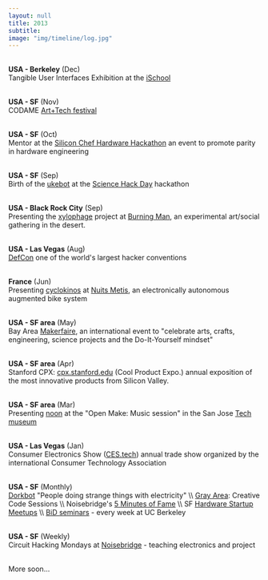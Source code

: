 ```yaml
---
layout: null
title: 2013
subtitle:
image: "img/timeline/log.jpg"
---
```


<br> **USA - Berkeley** (Dec) <br> Tangible User Interfaces Exhibition at the [iSchool](https://www.ischool.berkeley.edu)

<br> **USA - SF** (Nov) <br> CODAME [Art+Tech festival](https://www.meetup.com/sf-emm/events/147792622)

<br> **USA - SF** (Oct) <br> Mentor at the [Silicon Chef Hardware Hackathon](https://makezine.com/2013/10/11/silicon-chef-female-focused-hardware-hackathon) an event to promote parity in hardware engineering

<br> **USA - SF** (Sep) <br> Birth of the [ukebot](http://project.honnet.eu/ukebot) at the [Science Hack Day](http://sciencehackday.org) hackathon

<br> **USA - Black Rock City** (Sep) <br> Presenting the [xylophage](http://project.honnet.eu/xylophage) project at [Burning Man](https://burningman.org), an experimental art/social gathering in the desert.

<br> **USA - Las Vegas** (Aug) <br> [DefCon](https://www.defcon.org) one of the world's largest hacker conventions

<br> **France** (Jun) <br> Presenting [cyclokinos](http://project.honnet.eu/cyclokino) at [Nuits Metis](http://nuitsmetis.org), an electronically autonomous augmented bike system

<br> **USA - SF area** (May) <br> Bay Area [Makerfaire](https://makerfaire.com/bay-area), an international event to "celebrate arts, crafts, engineering, science projects and the Do-It-Yourself mindset"

<br> **USA - SF area** (Apr) <br> Stanford CPX: [cpx.stanford.edu](https://cpx.stanford.edu) (Cool Product Expo.) annual exposition of the most innovative products from Silicon Valley.

<br> **USA - SF area** (Mar) <br> Presenting [noon](http://project.honnet.eu/noon) at the "Open Make: Music session" in the San Jose [Tech museum](http://www.thetech.org)

<br> **USA - Las Vegas** (Jan) <br> Consumer Electronics Show ([CES.tech](https://www.ces.tech)) annual trade show organized by the international Consumer Technology Association

<br> **USA - SF** (Monthly) <br> [Dorkbot](http://dorkbotsf.org) "People doing strange things with electricity" \\\\ [Gray Area](https://grayarea.org): Creative Code Sessions \\\\ Noisebridge's [5 Minutes of Fame](https://www.noisebridge.net/wiki/Five_Minutes_of_Fame) \\\\ SF [Hardware Startup Meetups](https://www.meetup.com/HardwareStartupSF) \\\\ [BiD seminars](http://bid.berkeley.edu) - every week at UC Berkeley

<br> **USA - SF** (Weekly) <br> Circuit Hacking Mondays at [Noisebridge](http://noisebridge.net) - teaching electronics and project

<br> More soon...

